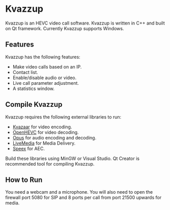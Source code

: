 Kvazzup
=======

Kvazzup is an HEVC video call software. Kvazzup is written in C++ and built on Qt framework. Currently Kvazzup supports Windows.

## Features 

Kvazzup has the following features:  
- Make video calls based on an IP.  
- Contact list.  
- Enable/disable audio or video.  
- Live call parameter adjustment. 
- A statistics window.

## Compile Kvazzup

Kvazzup requires the following external libraries to run:  
- [Kvazaar](https://github.com/ultravideo/kvazaar) for video encoding.
- [OpenHEVC](https://github.com/OpenHEVC/openHEVC) for video decoding.
- [Opus](http://opus-codec.org/) for audio encoding and decoding.
- [LiveMedia](http://www.live555.com/liveMedia/) for Media Delivery.
- [Speex](https://www.speex.org/) for AEC.

Build these libraries using MinGW or Visual Studio. Qt Creator is recommended tool for compiling Kvazzup.

## How to Run

You need a webcam and a microphone. You will also need to open the firewall port 5080 for SIP and 8 ports per call from port 21500 upwards for media.
